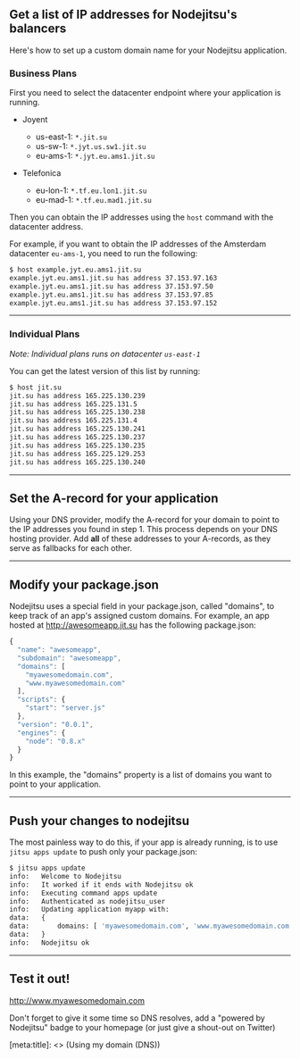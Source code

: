 ## Get a list of IP addresses for Nodejitsu's balancers

Here's how to set up a custom domain name for your Nodejitsu application.

### Business Plans

First you need to select the datacenter endpoint where your application is running.

* Joyent
  * us-east-1: `*.jit.su`
  * us-sw-1: `*.jyt.us.sw1.jit.su`
  * eu-ams-1: `*.jyt.eu.ams1.jit.su`

* Telefonica
  * eu-lon-1: `*.tf.eu.lon1.jit.su`
  * eu-mad-1: `*.tf.eu.mad1.jit.su`

Then you can obtain the IP addresses using the `host` command with the
datacenter address.

For example, if you want to obtain the IP addresses of the Amsterdam datacenter
`eu-ams-1`, you need to run the following:

``` bash
$ host example.jyt.eu.ams1.jit.su
example.jyt.eu.ams1.jit.su has address 37.153.97.163
example.jyt.eu.ams1.jit.su has address 37.153.97.50
example.jyt.eu.ams1.jit.su has address 37.153.97.85
example.jyt.eu.ams1.jit.su has address 37.153.97.152
```

---

### Individual Plans

_Note: Individual plans runs on datacenter `us-east-1`_

You can get the latest version of this list by running:

``` bash
$ host jit.su
jit.su has address 165.225.130.239
jit.su has address 165.225.131.5
jit.su has address 165.225.130.238
jit.su has address 165.225.131.4
jit.su has address 165.225.130.241
jit.su has address 165.225.130.237
jit.su has address 165.225.130.235
jit.su has address 165.225.129.253
jit.su has address 165.225.130.240
```

---

## Set the A-record for your application

Using your DNS provider, modify the A-record for your domain to point to the IP
addresses you found in step 1. This process depends on your DNS hosting
provider. Add **all** of these addresses to your A-records, as they serve as
fallbacks for each other.

---

## Modify your package.json

Nodejitsu uses a special field in your package.json, called "domains", to keep
track of an app's assigned custom domains. For example, an app hosted at
http://awesomeapp.jit.su has the following package.json:

``` javascript
{
  "name": "awesomeapp",
  "subdomain": "awesomeapp",
  "domains": [
    "myawesomedomain.com",
    "www.myawesomedomain.com"
  ],
  "scripts": {
    "start": "server.js"
  },
  "version": "0.0.1",
  "engines": {
    "node": "0.8.x"
  }
}
```

In this example, the "domains" property is a list of domains you want to point
to your application.

---

## Push your changes to nodejitsu

The most painless way to do this, if your app is already running, is to use
`jitsu apps update` to push only your package.json:

``` bash
$ jitsu apps update
info:   Welcome to Nodejitsu
info:   It worked if it ends with Nodejitsu ok
info:   Executing command apps update
info:   Authenticated as nodejitsu_user
info:   Updating application myapp with:
data:   {
data:       domains: [ 'myawesomedomain.com', 'www.myawesomedomain.com' ]
data:   }
info:   Nodejitsu ok
```

---

## Test it out!

http://www.myawesomedomain.com

Don't forget to give it some time so DNS resolves, add a "powered by Nodejitsu"
badge to your homepage (or just give a shout-out on Twitter)

[meta:title]: <> (Using my domain (DNS))
